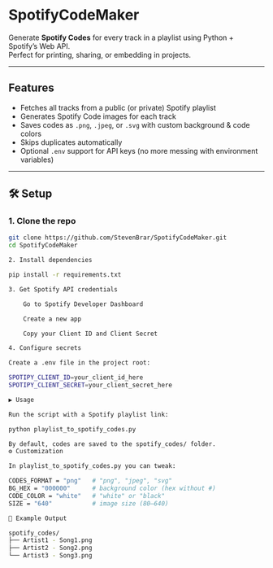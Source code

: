# SpotifyCodeMaker 

Generate **Spotify Codes** for every track in a playlist using Python + Spotify’s Web API.  
Perfect for printing, sharing, or embedding in projects.

---

## Features
- Fetches all tracks from a public (or private) Spotify playlist
- Generates Spotify Code images for each track
- Saves codes as `.png`, `.jpeg`, or `.svg` with custom background & code colors
- Skips duplicates automatically
- Optional `.env` support for API keys (no more messing with environment variables)

---

## 🛠️ Setup

### 1. Clone the repo
```bash
git clone https://github.com/StevenBrar/SpotifyCodeMaker.git
cd SpotifyCodeMaker

2. Install dependencies

pip install -r requirements.txt 

3. Get Spotify API credentials

    Go to Spotify Developer Dashboard

    Create a new app

    Copy your Client ID and Client Secret

4. Configure secrets

Create a .env file in the project root:

SPOTIPY_CLIENT_ID=your_client_id_here
SPOTIPY_CLIENT_SECRET=your_client_secret_here

▶️ Usage

Run the script with a Spotify playlist link:

python playlist_to_spotify_codes.py

By default, codes are saved to the spotify_codes/ folder.
⚙️ Customization

In playlist_to_spotify_codes.py you can tweak:

CODES_FORMAT = "png"   # "png", "jpeg", "svg"
BG_HEX = "000000"      # background color (hex without #)
CODE_COLOR = "white"   # "white" or "black"
SIZE = "640"           # image size (80–640)

📂 Example Output

spotify_codes/
├── Artist1 - Song1.png
├── Artist2 - Song2.png
└── Artist3 - Song3.png